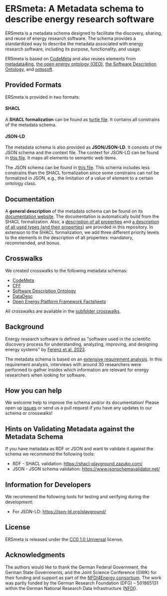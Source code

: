 # ERSmeta: A Metadata schema to describe energy research software

ERSmeta is a metadata schema designed to facilitate the discovery, sharing, and reuse of energy research software. The schema provides a standardized way to describe the metadata associated with energy research software, including its purpose, functionality, and usage.

ERSmeta is based on [CodeMeta](https://codemeta.github.io) and also reuses elements from [metadata4ing](http://w3id.org/nfdi4ing/metadata4ing#), [the open energy ontology (OEO)](	http://openenergy-platform.org/ontology/), [the Software Description Ontology](https://w3id.org/okn/o/sd), and [ontosoft](http://ontosoft.org/software#).

## Provided Formats
ERSmeta is provided in two formats:

#### SHACL
A **SHACL formalization** can be found  as [turtle file](schema/ERSmeta.ttl). It contains all constrains of the metadata schema.

#### JSON-LD
The metadata schema is also provided as **JSON/JSON-LD**. It consists of the JSON schema and the context file.
The context for JSON-LD can be found in [this file](schema/ersmeta.jsonld). It maps all elements to semantic web items.

The JSON schema can be found in [this file](schema/ersmeta_schema.json). This schema includes less constrains than the SHACL formalization since some constrains can not be formalized in JSON, e.g., the limitation of a value of element to a certain ontology class.

## Documentation
A **general description** of the metadata schema can be found on its [documentation website](https://nfdi4energy.github.io/ERSmeta/). The documentation is automatically build from the SHACL formalization.
Also, a [description of all properties](schema/properties_description.csv) and [a description of all used types (and their properties)](schema/type_descriptions.csv) are provided in this repository. In extension to the SHACL formalization, we add three different priority levels to the elements in the description of all properties: mandatory, recommended, and bonus.

## Crosswalks
We created crosswalks to the following metadata schemas:
* [CodeMeta](https://codemeta.github.io)
* [CFF](https://github.com/citation-file-format/citation-file-format/tree/main)
* [Software Description Ontology](https://knowledgecaptureanddiscovery.github.io/SoftwareDescriptionOntology/release/1.9.0/index-en.html
)
* [DataDesc](https://github.com/FZJ-IEK3-VSA/DataDesc/tree/main)
* [Open Energy Platform Framework Factsheets](https://openenergyplatform.org/factsheets/frameworks/add/)

All crosswalks are available in the [subfolder crosswalks](crosswalks).


## Background
Energy research software is defined as "software used in the scientific discovery process for understanding, analyzing, improving, and designing energy systems" by [Ferenz et al. 2023](https://www.inggrid.org/article/id/3837/).

The metadata schema is based on an [extensive requirement analysis](https://eceasst.org/index.php/eceasst/article/view/2594). In this requirement analysis, interviews with around 30 researchers were performed to gather insides which information are relevant for energy researchers when looking for software.



## How you can help
We welcome help to improve the schema and/or its documentation!
Please open up [issues](https://github.com/NFDI4Energy/ERSmeta/issues) or send us a pull request if you have any updates to our schema or crosswalks!

## Hints on Validating Metadata against the Metadata Schema
If you have metadata as RDF or JSON and want to validate it against the schema we recommend the following tools:
* RDF - SHACL validation: https://shacl-playground.zazuko.com/
* JSON - JSON schema validation: https://www.jsonschemavalidator.net/

## Information for Developers
We recommend the following tools for testing and verifying during the development:
* For JSON-LD: https://json-ld.org/playground/


## License
ERSmeta is released under the [CC0 1.0 Universal](https://spdx.org/licenses/CC0-1.0) license.

## Acknowledgments
The authors would like to thank the German Federal Government, the German State Governments, and the Joint Science Conference (GWK) for their funding and support as part of the [NFDI4Energy consortium](https://nfdi4energy.uol.de/). The work was partly funded by the German Research Foundation (DFG) – 501865131 within the German National Research Data Infrastructure ([NFDI](https://www.nfdi.de)).
